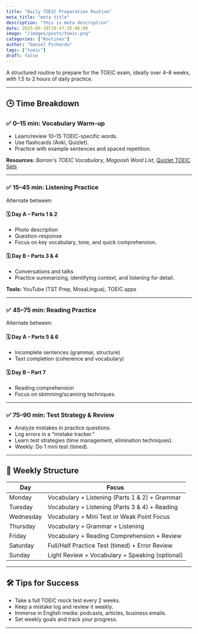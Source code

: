 ```yaml
---
title: "Daily TOEIC Preparation Routine"
meta_title: "meta title"
description: "this is meta description"
date: 2025-05-18T19:47:35-06:00
image: "/images/posts/toeic.png"
categories: ["Routines"]
author: "Daniel Pichardo"
tags: ["toeic"]
draft: false
---
```


A structured routine to prepare for the TOEIC exam, ideally over 4–8 weeks, with 1.5 to 2 hours of daily practice.

---

## 🕒 Time Breakdown

### ✅ 0–15 min: Vocabulary Warm-up
- Learn/review 10–15 TOEIC-specific words.
- Use flashcards (Anki, Quizlet).
- Practice with example sentences and spaced repetition.

**Resources:** 
_Barron's TOEIC Vocabulary_, 
_Magoosh Word List_, 
[Quizlet TOEIC Sets](https://www.vocabulary.com/lists/196080)  


---

### ✅ 15–45 min: Listening Practice

Alternate between:

#### 🗓 Day A – Parts 1 & 2
- Photo description
- Question-response
- Focus on key vocabulary, tone, and quick comprehension.

#### 🗓 Day B – Parts 3 & 4
- Conversations and talks
- Practice summarizing, identifying context, and listening for detail.

**Tools:** YouTube (TST Prep, MosaLingua), TOEIC apps

---

### ✅ 45–75 min: Reading Practice

Alternate between:

#### 🗓 Day A – Parts 5 & 6
- Incomplete sentences (grammar, structure)
- Text completion (coherence and vocabulary)

#### 🗓 Day B – Part 7
- Reading comprehension
- Focus on skimming/scanning techniques.

---

### ✅ 75–90 min: Test Strategy & Review
- Analyze mistakes in practice questions.
- Log errors in a “mistake tracker.”
- Learn test strategies (time management, elimination techniques).
- Weekly: Do 1 mini test (timed).

---

## 📅 Weekly Structure

| Day       | Focus                                           |
| --------- | ----------------------------------------------- |
| Monday    | Vocabulary + Listening (Parts 1 & 2) + Grammar  |
| Tuesday   | Vocabulary + Listening (Parts 3 & 4) + Reading  |
| Wednesday | Vocabulary + Mini Test or Weak Point Focus      |
| Thursday  | Vocabulary + Grammar + Listening                |
| Friday    | Vocabulary + Reading Comprehension + Review     |
| Saturday  | Full/Half Practice Test (timed) + Error Review  |
| Sunday    | Light Review + Vocabulary + Speaking (optional) |

---

## 🛠 Tips for Success
- Take a full TOEIC mock test every 2 weeks.
- Keep a mistake log and review it weekly.
- Immerse in English media: podcasts, articles, business emails.
- Set weekly goals and track your progress.

---

